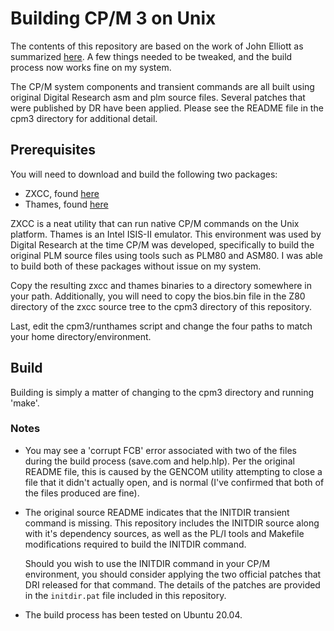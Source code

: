 # Building CP/M 3 on Unix

The contents of this repository are based on the work of John Elliott as summarized [here](https://www.seasip.info/Cpm/building.html). A few things needed to be tweaked, and the build process now works fine on my system. 

The CP/M system components and transient commands are all built using original Digital Research asm and plm source files. Several patches that were published by DR have been applied. Please see the README file in the cpm3 directory for additional detail.
 
 
## Prerequisites

You will need to download and build the following two packages:

* ZXCC, found [here](http://www.seasip.info/Unix/Zxcc/index.html)
* Thames, found [here](http://www.seasip.info/Unix/Thames/index.html)

ZXCC is a neat utility that can run native CP/M commands on the Unix platform. Thames is an Intel ISIS-II emulator. This environment was used by Digital Research at the time CP/M was developed, specifically to build the original PLM source files using tools such as PLM80 and ASM80. I was able to build both of these packages without issue on my system.

Copy the resulting zxcc and thames binaries to a directory somewhere in your path. Additionally, you will need to copy the bios.bin file in the Z80 directory of the zxcc source tree to the cpm3 directory of this repository.

Last, edit the cpm3/runthames script and change the four paths to match your home directory/environment.

 
## Build

Building is simply a matter of changing to the cpm3 directory and running 'make'.


### Notes

* You may see a 'corrupt FCB' error associated with two of the files during the build process (save.com and help.hlp). Per the original README file, this is caused by the GENCOM utility attempting to close a file that it didn't actually open, and is normal (I've confirmed that both of the files produced are fine).
* The original source README indicates that the INITDIR transient command is missing. This repository includes the INITDIR source along with it's dependency sources, as well as the PL/I tools and Makefile modifications required to build the INITDIR command.

  Should you wish to use the INITDIR command in your CP/M environment, you should consider applying the two official patches that DRI released for that command. The details of the patches are provided in the `initdir.pat` file included in this repository.
* The build process has been tested on Ubuntu 20.04.


